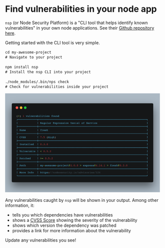 # Find vulnerabilities in your node app

`nsp` (or Node Security Platform) is a "CLI tool that helps identify known vulnerabilities" in your own node applications. See their [Github repository here](https://github.com/nodesecurity/nsp).

Getting started with the CLI tool is very simple.


```shell
cd my-awesome-project
# Navigate to your project

npm install nsp
# Install the nsp CLI into your project

./node_modules/.bin/nps check
# Check for vulnerabilities inside your project
```

![nsp output](./nsp_output.png)

Any vulnerabilities caught by `nsp` will be shown in your output. Among other information, it:
  * tells you which dependencies have vulnerabilities
  * shows a [CVSS Score](https://en.wikipedia.org/wiki/Common_Vulnerability_Scoring_System) showing the severity of the vulnerability
  * shows which version the dependency was patched
  * provides a link for more information about the vulnerability

Update any vulnerabilities you see!
